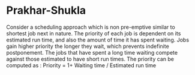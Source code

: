 # Prakhar-Shukla
Consider a scheduling approach which is non pre-emptive similar to shortest job next in nature.          The priority of each job is dependent on its estimated run time, and also the amount of time it         has spent waiting. Jobs gain higher priority the longer they wait, which prevents indefinite    postponement. The jobs that have spent a long time waiting compete against those estimated to   have short run times. The priority can be computed as :  Priority = 1+ Waiting time / Estimated run time 
